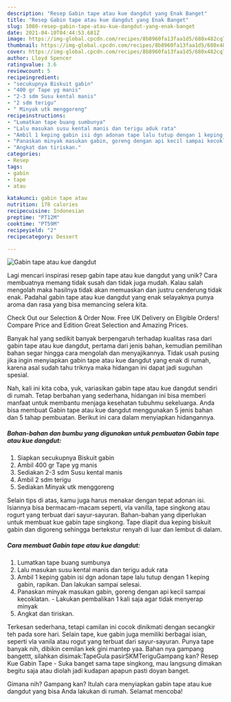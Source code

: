 ```yaml
---
description: "Resep Gabin tape atau kue dangdut yang Enak Banget"
title: "Resep Gabin tape atau kue dangdut yang Enak Banget"
slug: 1080-resep-gabin-tape-atau-kue-dangdut-yang-enak-banget
date: 2021-04-10T04:44:53.681Z
image: https://img-global.cpcdn.com/recipes/8b8960fa13faa1d5/680x482cq70/gabin-tape-atau-kue-dangdut-foto-resep-utama.jpg
thumbnail: https://img-global.cpcdn.com/recipes/8b8960fa13faa1d5/680x482cq70/gabin-tape-atau-kue-dangdut-foto-resep-utama.jpg
cover: https://img-global.cpcdn.com/recipes/8b8960fa13faa1d5/680x482cq70/gabin-tape-atau-kue-dangdut-foto-resep-utama.jpg
author: Lloyd Spencer
ratingvalue: 3.6
reviewcount: 5
recipeingredient:
- "secukupnya Biskuit gabin"
- "400 gr Tape yg manis"
- "2-3 sdm Susu kental manis"
- "2 sdm terigu"
- " Minyak utk menggoreng"
recipeinstructions:
- "Lumatkan tape buang sumbunya"
- "Lalu masukan susu kental manis dan terigu aduk rata"
- "Ambil 1 keping gabin isi dgn adonan tape lalu tutup dengan 1 keping gabin, rapikan. Dan lakukan sampai selesai."
- "Panaskan minyak masukan gabin, goreng dengan api kecil sampai kecoklatan.  Lakukan pembalikan 1 kali saja agar tidak menyerap minyak"
- "Angkat dan tiriskan."
categories:
- Resep
tags:
- gabin
- tape
- atau

katakunci: gabin tape atau 
nutrition: 178 calories
recipecuisine: Indonesian
preptime: "PT12M"
cooktime: "PT59M"
recipeyield: "2"
recipecategory: Dessert

---
```



![Gabin tape atau kue dangdut](https://img-global.cpcdn.com/recipes/8b8960fa13faa1d5/680x482cq70/gabin-tape-atau-kue-dangdut-foto-resep-utama.jpg)

Lagi mencari inspirasi resep gabin tape atau kue dangdut yang unik? Cara membuatnya memang tidak susah dan tidak juga mudah. Kalau salah mengolah maka hasilnya tidak akan memuaskan dan justru cenderung tidak enak. Padahal gabin tape atau kue dangdut yang enak selayaknya punya aroma dan rasa yang bisa memancing selera kita.

Check Out our Selection &amp; Order Now. Free UK Delivery on Eligible Orders! Compare Price and Edition Great Selection and Amazing Prices.

Banyak hal yang sedikit banyak berpengaruh terhadap kualitas rasa dari gabin tape atau kue dangdut, pertama dari jenis bahan, kemudian pemilihan bahan segar hingga cara mengolah dan menyajikannya. Tidak usah pusing jika ingin menyiapkan gabin tape atau kue dangdut yang enak di rumah, karena asal sudah tahu triknya maka hidangan ini dapat jadi suguhan spesial.


Nah, kali ini kita coba, yuk, variasikan gabin tape atau kue dangdut sendiri di rumah. Tetap berbahan yang sederhana, hidangan ini bisa memberi manfaat untuk membantu menjaga kesehatan tubuhmu sekeluarga. Anda bisa membuat Gabin tape atau kue dangdut menggunakan 5 jenis bahan dan 5 tahap pembuatan. Berikut ini cara dalam menyiapkan hidangannya.

<!--inarticleads1-->

##### Bahan-bahan dan bumbu yang digunakan untuk pembuatan Gabin tape atau kue dangdut:

1. Siapkan secukupnya Biskuit gabin
1. Ambil 400 gr Tape yg manis
1. Sediakan 2-3 sdm Susu kental manis
1. Ambil 2 sdm terigu
1. Sediakan  Minyak utk menggoreng


Selain tips di atas, kamu juga harus menakar dengan tepat adonan isi. Isiannya bisa bermacam-macam seperti, vla vanilla, tape singkong atau rogurt yang terbuat dari sayur-sayuran. Bahan-bahan yang diperlukan untuk membuat kue gabin tape singkong. Tape diapit dua keping biskuit gabin dan digoreng sehingga bertekstur renyah di luar dan lembut di dalam. 

<!--inarticleads2-->

##### Cara membuat Gabin tape atau kue dangdut:

1. Lumatkan tape buang sumbunya
1. Lalu masukan susu kental manis dan terigu aduk rata
1. Ambil 1 keping gabin isi dgn adonan tape lalu tutup dengan 1 keping gabin, rapikan. Dan lakukan sampai selesai.
1. Panaskan minyak masukan gabin, goreng dengan api kecil sampai kecoklatan.  - Lakukan pembalikan 1 kali saja agar tidak menyerap minyak
1. Angkat dan tiriskan.


Terkesan sederhana, tetapi camilan ini cocok dinikmati dengan secangkir teh pada sore hari. Selain tape, kue gabin juga memiliki berbagai isian, seperti vla vanila atau rogut yang terbuat dari sayur-sayuran. Punya tape banyak nih, dibikin cemilan kek gini mantep yaa. Bahan nya gampang bangettt, silahkan disimak:TapeGula pasirSKMTeriguGampang kan? Resep Kue Gabin Tape - Suka banget sama tape singkong, mau langsung dimakan begitu saja atau diolah jadi kudapan apapun pasti doyan banget. 

Gimana nih? Gampang kan? Itulah cara menyiapkan gabin tape atau kue dangdut yang bisa Anda lakukan di rumah. Selamat mencoba!

